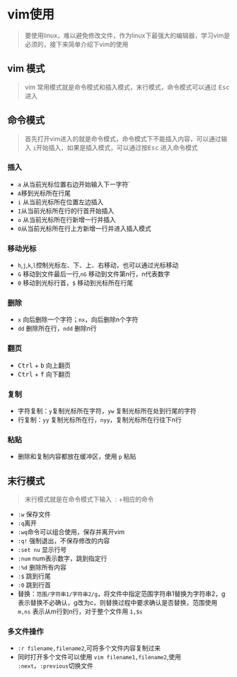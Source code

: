# vim使用

> 要使用linux，难以避免修改文件，作为linux下最强大的编辑器，学习vim是必须的，接下来简单介绍下vim的使用

## vim 模式

> vim 常用模式就是命令模式和插入模式，末行模式，命令模式可以通过 <kbd>Esc</kbd> 进入

## 命令模式

> 首先打开vim进入的就是命令模式，命令模式下不能插入内容，可以通过输入 `i`开始插入，如果是插入模式，可以通过按<kbd>Esc</kbd> 进入命令模式

### 插入

* `a` 从当前光标位置右边开始输入下一字符`
* `A`移到光标所在行尾
* `i` 从当前光标所在位置左边插入
* `I`从当前光标所在行的行首开始插入
* `o` 从当前光标所在行新增一行并插入
* `O`从当前光标所在行上方新增一行并进入插入模式

### 移动光标

* `h`,`j`,`k`,`l`控制光标左、下、上、右移动，也可以通过光标移动
* `G` 移动到文件最后一行,`nG` 移动到文件第n行，n代表数字 
* `0` 移动到光标行首，`$` 移动到光标所在行尾

### 删除

* `x` 向后删除一个字符；`nx`，向后删除n个字符
* `dd` 删除所在行，`ndd` 删除n行

### 翻页

* <kbd>Ctrl</kbd> + <kbd>b</kbd> 向上翻页
* <kbd>Ctrl</kbd> + <kbd>f</kbd> 向下翻页

### 复制

* 字符复制：`y`复制光标所在字符，`yw` 复制光标所在处到行尾的字符
* 行复制：`yy` 复制光标所在行，`nyy`，复制光标所在行往下n行

### 粘贴

* 删除和复制内容都放在缓冲区，使用 `p` 粘贴

## 末行模式

> 末行模式就是在命令模式下输入 `：`+相应的命令

* `:w` 保存文件
* `:q`离开
* `:wq`命令可以组合使用，保存并离开vim
* `:q!` 强制退出，不保存修改的内容
* `:set nu` 显示行号
* `:num` num表示数字，跳到指定行
* `:%d` 删除所有内容
* `:$` 跳到行尾
* `:0` 跳到行首
* 替换：`范围/字符串1/字符串2/g`，将文件中指定范围字符串1替换为字符串2，g表示替换不必确认，g改为c，则替换过程中要求确认是否替换，范围使用 `m,ns` 表示从m行到n行，对于整个文件用 `1,$s`

### 多文件操作

* `:r filename,filename2`,可将多个文件内容复制过来
* 同时打开多个文件可以使用 `vim filename1,filename2`,使用 `:next`，`:previous`切换文件
